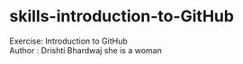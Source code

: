 # skills-introduction-to-GitHub
Exercise: Introduction to GitHub
<br>
Author : Drishti Bhardwaj
she is a woman 
